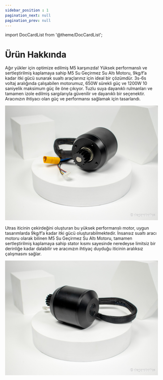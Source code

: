 ```yaml
---
sidebar_position : 1
pagination_next: null
pagination_prev: null
---
```


import DocCardList from '@theme/DocCardList';

# Ürün Hakkında

Ağır yükler için optimize edilmiş M5 karşınızda!
Yüksek performanslı ve sertleştirilmiş kaplamaya sahip M5 Su Geçirmez Su Altı Motoru, 9kg/f’a kadar itki gücü sunarak sualtı araçlarınız için ideal bir çözümdür. 3s-6s voltaj aralığında çalışabilen motorumuz, 650W sürekli güç ve 1200W 10 saniyelik maksimum güç ile öne çıkıyor. Tuzlu suya dayanıklı rulmanları ve tamamen izole edilmiş sargılarıyla güvenilir ve dayanıklı bir seçenektir. Aracınızın ihtiyacı olan güç ve performansı sağlamak için tasarlandı.

![M5 motor](./image/motor-buyuk-2.jpg)

Utras iticinin çekirdeğini oluşturan bu yüksek performanslı motor, uygun tasarımlarda 9kg/f’a kadar itki gücü oluşturabilmektedir. İnsansız sualtı aracı motoru olarak bilinen M5 Su Geçirmez Su Altı Motoru, tamamen sertleştirilmiş kaplamaya sahip stator kısmı sayesinde neredeyse limitsiz bir derinliğe kadar dalabilir ve aracınızın ihtiyaç duyduğu iticinin aralıksız çalışmasını sağlar.

![M5 motor](./image/motor-buyuk-4.jpg)

<DocCardList />
